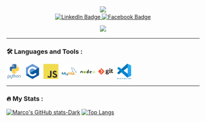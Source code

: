 <div id="header" align="center">
  <img src="https://media.giphy.com/media/CuuSHzuc0O166MRfjt/giphy.gif" width="200"/>
</div>

<div id="badges" align="center">
  <a href="https://www.linkedin.com/in/marcocalipari/">
    <img src="https://img.shields.io/badge/LinkedIn-blue?style=for-the-badge&logo=linkedin&logoColor=white" alt="LinkedIn Badge"/>
  </a>
  <a href="(https://www.facebook.com/McCali123/)">
    <img src="https://img.shields.io/badge/Facebook-blue?style=for-the-badge&logo=facebook&logoColor=white" alt="Facebook Badge"/>
  </a>
  
  ![](https://komarev.com/ghpvc/?username=marcoCalipari&style=flat-square&color=green)
</div>






---

### :hammer_and_wrench: Languages and Tools :
<div>
  <img src="https://github.com/devicons/devicon/blob/master/icons/python/python-original-wordmark.svg" title="Python" alt="Python" width="40" height="40">&nbsp;
  <img src="https://github.com/devicons/devicon/blob/master/icons/c/c-original.svg" title="C" alt="C" width="40" height="40">&nbsp;
  <img src="https://github.com/devicons/devicon/blob/master/icons/javascript/javascript-original.svg" title="JavaScript" alt="JavaScript" width="40" height="40">&nbsp;
  <img src="https://github.com/devicons/devicon/blob/master/icons/mysql/mysql-original-wordmark.svg" title="MySQL" alt="MySQL" width="40" height="40">&nbsp;
  <img src="https://github.com/devicons/devicon/blob/master/icons/nodejs/nodejs-original-wordmark.svg" title="NodeJS" alt="NodeJS" width="40" height="40">&nbsp;
  <img src="https://github.com/devicons/devicon/blob/master/icons/git/git-original-wordmark.svg" title="Git" alt="Git" width="40" height="40">&nbsp;
  <img src="https://github.com/devicons/devicon/blob/master/icons/vscode/vscode-original-wordmark.svg" title="vscode" alt="vscode" width="40" height="40">
</div>

---

### :fire: My Stats :
 
[![Marco's GitHub stats-Dark](https://github-readme-stats.vercel.app/api?username=marcoCalipari&show_icons=true&theme=dark#gh-dark-mode-only)](https://github.com/marcoCalipari/github-readme-stats#gh-dark-mode-only)
[![Top Langs](https://github-readme-stats.vercel.app/api/top-langs/?username=marcoCalipari&layout=compact&theme=default#gh-dark-mode-only)](https://github.com/marcoCalipari/github-readme-stats)







